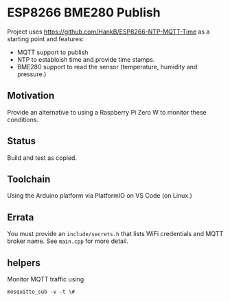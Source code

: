 # ESP8266 BME280 Publish

Project uses <https://github.com/HankB/ESP8266-NTP-MQTT-Time> as a starting point and features:

* MQTT support to publish
* NTP to establoish time and provide time stamps.
* BME280 support to read the sensor (temperature, humidity and pressure.)

## Motivation

Provide an alternative to using a Raspberry Pi Zero W to monitor these conditions.

## Status

Build and test as copied.

## Toolchain

Using the Arduino platform via PlatformIO on VS Code (on Linux.)

## Errata

You must provide an `include/secrets.h` that lists WiFi credentials and MQTT broker name. See `main.cpp` for more detail.

## helpers

Monitor MQTT traffic using 

```text
mosquitto_sub -v -t \#
```

